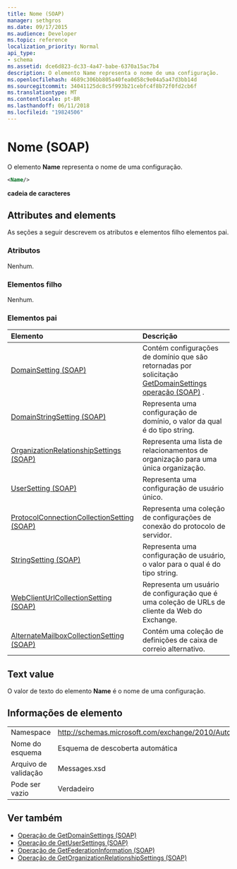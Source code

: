 ```yaml
---
title: Nome (SOAP)
manager: sethgros
ms.date: 09/17/2015
ms.audience: Developer
ms.topic: reference
localization_priority: Normal
api_type:
- schema
ms.assetid: dce6d823-dc33-4a47-babe-6370a15ac7b4
description: O elemento Name representa o nome de uma configuração.
ms.openlocfilehash: 4689c306bb805a40fea0d58c9e04a5a47d3bb14d
ms.sourcegitcommit: 34041125dc8c5f993b21cebfc4f8b72f0fd2cb6f
ms.translationtype: MT
ms.contentlocale: pt-BR
ms.lasthandoff: 06/11/2018
ms.locfileid: "19824506"
---
```

# <a name="name-soap"></a>Nome (SOAP)

O elemento **Name** representa o nome de uma configuração. 
  
```XML
<Name/>
```

**cadeia de caracteres**

## <a name="attributes-and-elements"></a>Attributes and elements

As seções a seguir descrevem os atributos e elementos filho elementos pai.
  
### <a name="attributes"></a>Atributos

Nenhum.
  
### <a name="child-elements"></a>Elementos filho

Nenhum.
  
### <a name="parent-elements"></a>Elementos pai

|**Elemento**|**Descrição**|
|:-----|:-----|
|[DomainSetting (SOAP)](domainsetting-soap.md) <br/> |Contém configurações de domínio que são retornadas por solicitação [GetDomainSettings operação (SOAP)](getdomainsettings-operation-soap.md) .  <br/> |
|[DomainStringSetting (SOAP)](domainstringsetting-soap.md) <br/> |Representa uma configuração de domínio, o valor da qual é do tipo string.  <br/> |
|[OrganizationRelationshipSettings (SOAP)](organizationrelationshipsettings-soap.md) <br/> |Representa uma lista de relacionamentos de organização para uma única organização.  <br/> |
|[UserSetting (SOAP)](usersetting-soap.md) <br/> |Representa uma configuração de usuário único.  <br/> |
|[ProtocolConnectionCollectionSetting (SOAP)](protocolconnectioncollectionsetting-soap.md) <br/> |Representa uma coleção de configurações de conexão do protocolo de servidor.  <br/> |
|[StringSetting (SOAP)](stringsetting-soap.md) <br/> |Representa uma configuração de usuário, o valor para o qual é do tipo string.  <br/> |
|[WebClientUrlCollectionSetting (SOAP)](webclienturlcollectionsetting-soap.md) <br/> |Representa um usuário de configuração que é uma coleção de URLs de cliente da Web do Exchange.  <br/> |
|[AlternateMailboxCollectionSetting (SOAP)](alternatemailboxcollectionsetting-soap.md) <br/> |Contém uma coleção de definições de caixa de correio alternativo.  <br/> |
   
## <a name="text-value"></a>Text value

O valor de texto do elemento **Name** é o nome de uma configuração. 
  
## <a name="element-information"></a>Informações de elemento

|||
|:-----|:-----|
|Namespace  <br/> |http://schemas.microsoft.com/exchange/2010/Autodiscover  <br/> |
|Nome do esquema  <br/> |Esquema de descoberta automática  <br/> |
|Arquivo de validação  <br/> |Messages.xsd  <br/> |
|Pode ser vazio  <br/> |Verdadeiro  <br/> |
   
## <a name="see-also"></a>Ver também

- [Operação de GetDomainSettings (SOAP)](getdomainsettings-operation-soap.md)
- [Operação de GetUserSettings (SOAP)](getusersettings-operation-soap.md)
- [Operação de GetFederationInformation (SOAP)](getfederationinformation-operation-soap.md)
- [Operação de GetOrganizationRelationshipSettings (SOAP)](getorganizationrelationshipsettings-operation-soap.md)

